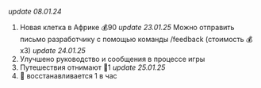 *update 08.01.24*
1. Новая клетка в Африке 💰90
*update 23.01.25*
Можно отправить письмо разработчику с помощью команды /feedback (стоимость 💰x3)
*update 24.01.25*
1. Улучшено руководство и сообщения в процессе игры
2. Путешествия отнимают 💪1
*update 25.01.25*
1. 💪 восстанавливается 1 в час